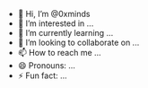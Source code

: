 - 👋 Hi, I’m @0xminds
- 👀 I’m interested in ...
- 🌱 I’m currently learning ...
- 💞️ I’m looking to collaborate on ...
- 📫 How to reach me ...
- 😄 Pronouns: ...
- ⚡ Fun fact: ...

<!---
0xminds/0xminds is a ✨ special ✨ repository because its `README.md` (this file) appears on your GitHub profile.
You can click the Preview link to take a look at your changes.
--->
